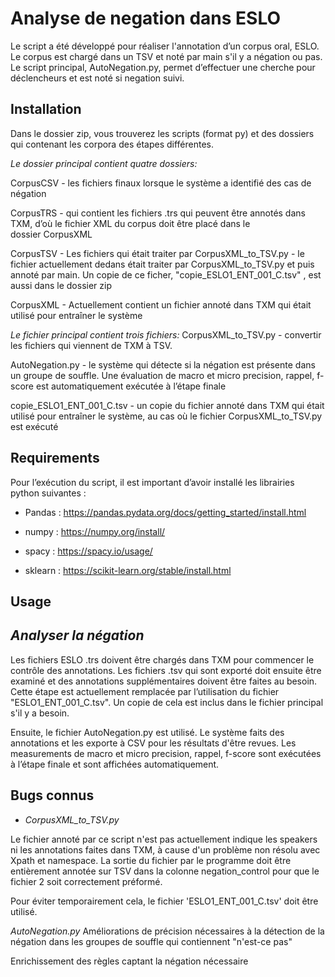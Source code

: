 # Analyse de negation dans ESLO

Le script a été développé pour réaliser l'annotation d’un corpus oral, ESLO. Le corpus est chargé dans un TSV et noté par main s'il y a négation ou pas. Le script principal,  AutoNegation.py, permet d’effectuer une cherche pour déclencheurs et est noté si negation suivi.




## Installation

Dans le dossier zip, vous trouverez les scripts (format py) et des dossiers qui contenant les corpora des étapes différentes.  

_Le dossier principal contient quatre dossiers:_

CorpusCSV - les fichiers finaux lorsque le système a identifié des cas de négation

CorpusTRS - qui contient les fichiers .trs qui peuvent être annotés dans TXM, d’où le fichier XML du corpus doit être placé dans le dossier CorpusXML

CorpusTSV - Les fichiers qui était traiter par CorpusXML_to_TSV.py - le fichier actuellement dedans était traiter par CorpusXML_to_TSV.py et puis annoté par main. Un copie de ce ficher, "copie_ESLO1_ENT_001_C.tsv" , est aussi dans le dossier zip  

CorpusXML - Actuellement contient un fichier annoté dans TXM qui était utilisé pour entraîner le système

_Le fichier principal contient trois fichiers:_
CorpusXML_to_TSV.py - convertir les fichiers qui viennent de TXM à TSV.

AutoNegation.py - le système qui détecte si la négation est présente dans un groupe de souffle. Une évaluation de macro et micro precision, rappel, f-score est automatiquement exécutée à l’étape finale

copie_ESLO1_ENT_001_C.tsv - un copie du fichier annoté dans TXM qui était utilisé pour entraîner le système, au cas où le fichier CorpusXML_to_TSV.py est exécuté




## Requirements

Pour l’exécution du script, il est important d’avoir installé les librairies python suivantes :

* Pandas : https://pandas.pydata.org/docs/getting_started/install.html

* numpy : https://numpy.org/install/

* spacy : https://spacy.io/usage/

* sklearn : https://scikit-learn.org/stable/install.html




## Usage

_Analyser la négation_
-----------

Les fichiers ESLO .trs doivent être chargés dans TXM pour commencer le contrôle des annotations. Les fichiers .tsv qui sont exporté doit ensuite être examiné et des annotations supplémentaires doivent être faites au besoin. Cette étape est actuellement remplacée par l’utilisation du fichier "ESLO1_ENT_001_C.tsv". Un copie de cela est inclus dans le fichier principal s'il y a besoin.

Ensuite, le fichier AutoNegation.py est utilisé. Le système faits des annotations et les exporte à CSV pour les résultats d'être revues. Les measurements de macro et micro precision, rappel, f-score sont exécutées à l’étape finale et sont affichées automatiquement.




## Bugs connus

* _CorpusXML_to_TSV.py_

Le fichier annoté par ce script n'est pas actuellement indique les speakers ni les annotations faites dans TXM, à cause d'un problème non résolu avec Xpath et namespace. La sortie du fichier par le programme doit être entièrement annotée sur TSV dans la colonne negation_control pour que le fichier 2 soit correctement préformé.

Pour éviter temporairement cela, le fichier 'ESLO1_ENT_001_C.tsv' doit être utilisé.   

_AutoNegation.py_
Améliorations de précision nécessaires à la détection de la négation dans les groupes de souffle qui contiennent "n'est-ce pas"

Enrichissement des règles captant la négation nécessaire
